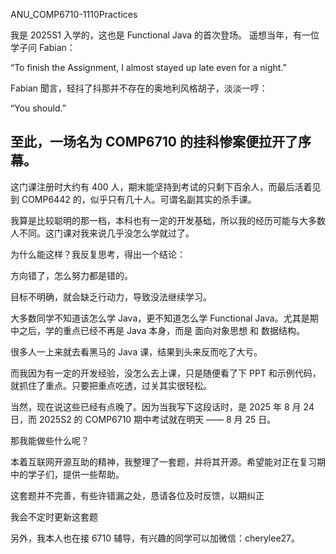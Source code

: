 ANU_COMP6710-1110Practices

我是 2025S1 入学的，这也是 Functional Java 的首次登场。
遥想当年，有一位学子问 Fabian：

“To finish the Assignment, I almost stayed up late even for a night.”

Fabian 聞言，轻抖了抖那并不存在的奥地利风格胡子，淡淡一哼：

“You should.”

至此，一场名为 COMP6710 的挂科惨案便拉开了序幕。
---

这门课注册时大约有 400 人，期末能坚持到考试的只剩下百余人，而最后活着见到 COMP6442 的，似乎只有几十人。可谓名副其实的杀手课。

我算是比较聪明的那一档，本科也有一定的开发基础，所以我的经历可能与大多数人不同。这门课对我来说几乎没怎么学就过了。

为什么能这样？我反复思考，得出一个结论：

方向错了，怎么努力都是错的。

目标不明确，就会缺乏行动力，导致没法继续学习。

大多数同学不知道该怎么学 Java，更不知道怎么学 Functional Java。尤其是期中之后，学的重点已经不再是 Java 本身，而是 面向对象思想 和 数据结构。

很多人一上来就去看黑马的 Java 课，结果到头来反而吃了大亏。

而我因为有一定的开发经验，没怎么去上课，只是随便看了下 PPT 和示例代码，就抓住了重点。只要把重点吃透，过关其实很轻松。

当然，现在说这些已经有点晚了。因为当我写下这段话时，是 2025 年 8 月 24 日，而 2025S2 的 COMP6710 期中考试就在明天 —— 8 月 25 日。

那我能做些什么呢？

本着互联网开源互助的精神，我整理了一套题，并将其开源。希望能对正在复习期中的学子们，提供一些帮助。

这套题并不完善，有些许错漏之处，恳请各位及时反馈，以期纠正

我会不定时更新这套题


另外，我本人也在接 6710 辅导，有兴趣的同学可以加微信：cherylee27。





